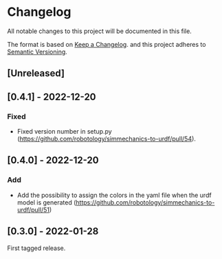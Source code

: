 # Changelog
All notable changes to this project will be documented in this file.

The format is based on [Keep a Changelog](https://keepachangelog.com/en/1.0.0/).
and this project adheres to [Semantic Versioning](https://semver.org/spec/v2.0.0.html).

## [Unreleased]

## [0.4.1] - 2022-12-20

### Fixed

- Fixed version number in setup.py (https://github.com/robotology/simmechanics-to-urdf/pull/54).

## [0.4.0] - 2022-12-20

### Add
- Add the possibility to assign the colors in the yaml file when the urdf model is generated (https://github.com/robotology/simmechanics-to-urdf/pull/51)

## [0.3.0] - 2022-01-28

First tagged release.
